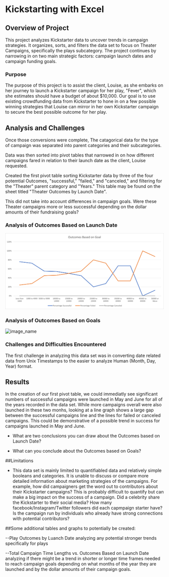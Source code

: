 # **Kickstarting with Excel**

## Overview of Project

This project analyzes Kickstarter data to uncover trends in campaign strategies. It organizes, sorts, and filters the data set to focus on Theater Campaigns, specifically the plays subcategory. The project continues by narrowing in on two main strategic factors: campaign launch dates and campaign funding goals.  

### Purpose

The purpose of this project is to assist the client, Louise, as she embarks on her journey to launch a Kickstarter campaign for her play, "Fever", which she estimates should have a budget of about $10,000. Our goal is to use existing crowdfunding data from Kickstarter to hone in on a few possible winning strategies that Louise can mirror in her own Kickstarter campaign to secure the best possible outcome for her play.

## Analysis and Challenges


Once those conversions were complete,  The catagorical data for the type of campaign was separated into parent categories and their subcategories.

Data was then sorted into pivot tables that narrowed in on how different campaigns fared in relation to their launch date as the client, Louise requested.

Created the first pivot table sorting Kickstarter data by three of the four potemtial Outcomes, "successful," "failed," and "canceled," and filtering for the "Theater" parent category and "Years." This table may be found on the sheet titled "Theater Outcomes by Launch Date". 

This did not take into account differences in campaign goals. Were these Theater campaigns more or less successful depending on the dollar amounts of their fundraising goals? 

### Analysis of Outcomes Based on Launch Date

![Outcomes_vs_Goals](resources/Outcomes_vs_Goals.png)

### Analysis of Outcomes Based on Goals

![image_name](path/to/image_name.png)                                   
### Challenges and Difficulties Encountered
The first challenge in analyzing this data set was in converting date related data from Unix Timestamps to the easier to analyze Human (Month, Day, Year) format.

## Results
In the creation of our first pivot table, we could immediatly see significant numbers of successful campaigns were launched in May and June for all of the years recorded in the data set. While more campaigns overall were also launched in these two monhs, looking at a line graph shows a large gap between the successful campaigns line and the lines for failed or canceled campaigns. This could be demonstrative of a possible trend in success for campaigns launched in May and June.  

- What are two conclusions you can draw about the Outcomes based on Launch Date?

- What can you conclude about the Outcomes based on Goals?

##Limitations
- This data set is mainly limited to quantifiabled data and relatively simple booleans and categories.  It is unable to discuss or compare more detailed information about marketing strategies of the campaigns. For example, how did campaigners get the word out to contributors about their Kickstarter campaigns?  This is probably difficult to quantify but can make a big impact on the success of a campaign. Did a celebrity share the Kickstarter to their social media? How many facebook/Instagram/Twitter followers did each capmpaign starter have? Is the campaign run by individuals who already have strong connections with potential contributors? 


##Some additional tables and graphs to potentially be created:

 --Play Outcomes by Luanch Date analyzing any potential stronger trends specifically for plays  
 
 --Total Campaign Time Lengths vs. Outcomes Based on Launch Date analyzing if there might be a trend in shorter or longer time frames needed to reach campaign goals depending on what months of the year they are launched and by the dollar amounts of their campaign goals. 
